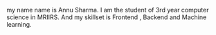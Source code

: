  my name name is Annu Sharma. I am the student of 3rd year computer science in MRIIRS. And my skillset is Frontend , Backend and Machine learning.
